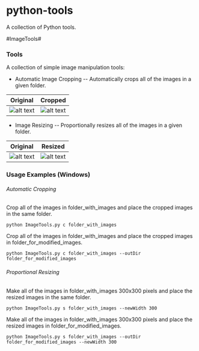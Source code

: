 python-tools
=============

A collection of Python tools.

#ImageTools#

### Tools ###

A collection of simple image manipulation tools:

* Automatic Image Cropping -- Automatically crops all of the images in a given folder.

Original             |  Cropped
:-------------------------:|:-------------------------:
![alt text](https://raw.githubusercontent.com/cstothart/python-tools/master/C04.bmp "Original Image")  |  ![alt text](https://raw.githubusercontent.com/cstothart/python-tools/master/C04_cropped.bmp "Cropped Image")

* Image Resizing -- Proportionally resizes all of the images in a given folder.

Original             |  Resized
:-------------------------:|:-------------------------:
![alt text](https://raw.githubusercontent.com/cstothart/python-tools/master/C04.bmp "Original Image")  |  ![alt text](https://raw.githubusercontent.com/cstothart/python-tools/master/C04_resized.bmp "Resized Image")

### Usage Examples (Windows) ###

###### Automatic Cropping ######

Crop all of the images in folder_with_images and place the cropped images in the same folder.
```
python ImageTools.py c folder_with_images
```

Crop all of the images in folder_with_images and place the cropped images in folder_for_modified_images.
```
python ImageTools.py c folder_with_images --outDir folder_for_modified_images
```

###### Proportional Resizing ######

Make all of the images in folder_with_images 300x300 pixels and place the resized images in the same folder.
```
python ImageTools.py s folder_with_images --newWidth 300
```

Make all of the images in folder_with_images 300x300 pixels and place the resized images in folder_for_modified_images.
```
python ImageTools.py s folder_with_images --outDir folder_for_modified_images --newWidth 300
```